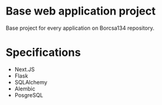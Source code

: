 # Base web application project

Base project for every application on Borcsa134 repository.

# Specifications
- Next.JS
- Flask 
- SQLAlchemy
- Alembic
- PosgreSQL